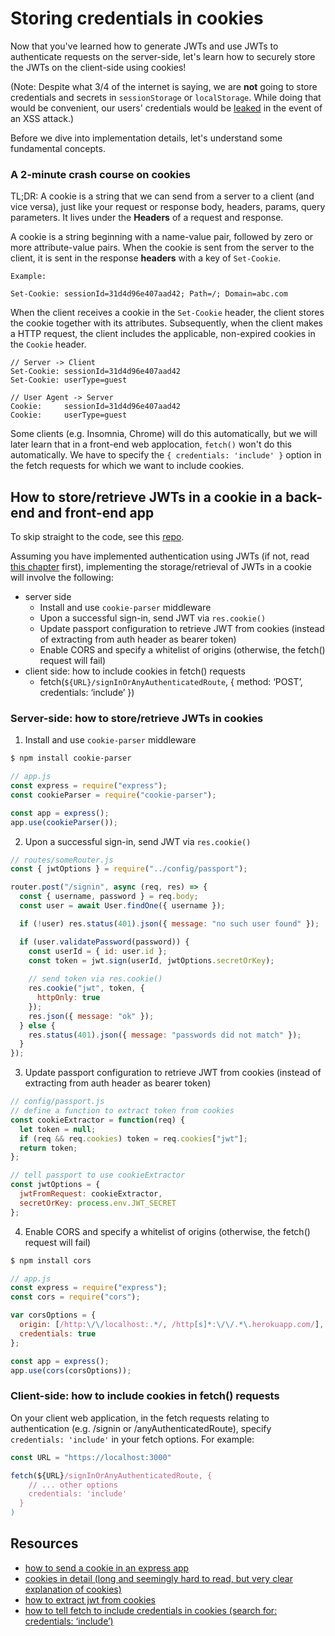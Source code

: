 # Storing credentials in cookies

Now that you've learned how to generate JWTs and use JWTs to authenticate requests on the server-side, let's learn how to securely store the JWTs on the client-side using cookies!

\(Note: Despite what 3/4 of the internet is saying, we are **not** going to store credentials and secrets in `sessionStorage` or  `localStorage`. While doing that would be convenient, our users' credentials would be [leaked](https://stormpath.com/blog/where-to-store-your-jwts-cookies-vs-html5-web-storage) in the event of an XSS attack.\)

Before we dive into implementation details, let's understand some fundamental concepts.

### A 2-minute crash course on cookies

TL;DR: A cookie is a string that we can send from a server to a client \(and vice versa\), just like your request or response body, headers, params, query parameters. It lives under the **Headers** of a request and response.

A cookie is a string beginning with a name-value pair, followed by zero or more attribute-value pairs. When the cookie is sent from the server to the client, it is sent in the response **headers** with a key of `Set-Cookie`.

```text
Example:

Set-Cookie: sessionId=31d4d96e407aad42; Path=/; Domain=abc.com 
```

When the client receives a cookie in the `Set-Cookie` header, the client stores the cookie together with its attributes. Subsequently, when the client makes a HTTP request, the client includes the applicable, non-expired cookies in the `Cookie` header. 

```text
// Server -> Client
Set-Cookie: sessionId=31d4d96e407aad42
Set-Cookie: userType=guest

// User Agent -> Server 
Cookie:     sessionId=31d4d96e407aad42 
Cookie:     userType=guest
```

Some clients \(e.g. Insomnia, Chrome\) will do this automatically, but we will later learn that in a front-end web applocation, `fetch()` won't do this automatically. We have to specify the `{ credentials: 'include' }` option in the fetch requests for which we want to include cookies.

## How to store/retrieve JWTs in a cookie in a back-end and front-end app

To skip straight to the code, see this [repo](https://github.com/thoughtworks-jumpstart/express-auth-demo).

Assuming you have implemented authentication using JWTs \(if not, read [this chapter](https://thoughtworks-jumpstart.gitbook.io/jumpstart/back-end-web-development/token-based-authentication) first\), implementing the storage/retrieval of JWTs in a cookie will involve the following:

* server side
  * Install and use `cookie-parser` middleware
  * Upon a successful sign-in, send JWT via `res.cookie()`
  * Update passport configuration to retrieve JWT from cookies \(instead of extracting from auth header as bearer token\)
  * Enable CORS and specify a whitelist of origins \(otherwise, the fetch\(\)  request will fail\)
* client side: how to include cookies in fetch\(\) requests
  * fetch\(`${URL}/signInOrAnyAuthenticatedRoute`, { method: ‘POST’, credentials: ‘include’ }\)

### Server-side: how to store/retrieve JWTs in cookies

1. Install and use `cookie-parser` middleware

```bash
$ npm install cookie-parser
```

```javascript
// app.js
const express = require("express");
const cookieParser = require("cookie-parser");

const app = express();
app.use(cookieParser());
```

2. Upon a successful sign-in, send JWT via `res.cookie()`

```javascript
// routes/someRouter.js
const { jwtOptions } = require("../config/passport");

router.post("/signin", async (req, res) => {
  const { username, password } = req.body;
  const user = await User.findOne({ username });

  if (!user) res.status(401).json({ message: "no such user found" });

  if (user.validatePassword(password)) {
    const userId = { id: user.id };
    const token = jwt.sign(userId, jwtOptions.secretOrKey);
    
    // send token via res.cookie()
    res.cookie("jwt", token, {
      httpOnly: true
    });
    res.json({ message: "ok" });
  } else {
    res.status(401).json({ message: "passwords did not match" });
  }
});
```

3. Update passport configuration to retrieve JWT from cookies \(instead of extracting from auth header as bearer token\)

```javascript
// config/passport.js
// define a function to extract token from cookies
const cookieExtractor = function(req) {
  let token = null;
  if (req && req.cookies) token = req.cookies["jwt"];
  return token;
};

// tell passport to use cookieExtractor
const jwtOptions = {
  jwtFromRequest: cookieExtractor,
  secretOrKey: process.env.JWT_SECRET
};
```

4. Enable CORS and specify a whitelist of origins \(otherwise, the fetch\(\)  request will fail\)

```bash
$ npm install cors
```

```javascript
// app.js
const express = require("express");
const cors = require("cors");

var corsOptions = {
  origin: [/http:\/\/localhost:.*/, /http[s]*:\/\/.*\.herokuapp.com/],
  credentials: true
};

const app = express();
app.use(cors(corsOptions));

```

### Client-side: how to include cookies in fetch\(\) requests

On your client web application, in the fetch requests relating to authentication \(e.g. /signin or /anyAuthenticatedRoute\), specify `credentials: 'include'` in your fetch options. For example:

```javascript
const URL = "https://localhost:3000"

fetch(${URL}/signInOrAnyAuthenticatedRoute, { 
    // ... other options
    credentials: 'include' 
  }
)

```

## Resources

* [how to send a cookie in an express app](https://expressjs.com/en/4x/api.html#res.cookie)
* [cookies in detail \(long and seemingly hard to read, but very clear explanation of cookies\)](https://tools.ietf.org/html/rfc6265#section-3)
* [how to extract jwt from cookies](https://github.com/themikenicholson/passport-jwt)
* [how to tell fetch to include credentials in cookies \(search for: credentials: ‘include’\)](https://developer.mozilla.org/en-US/docs/Web/API/Fetch_API/Using_Fetch%20)

